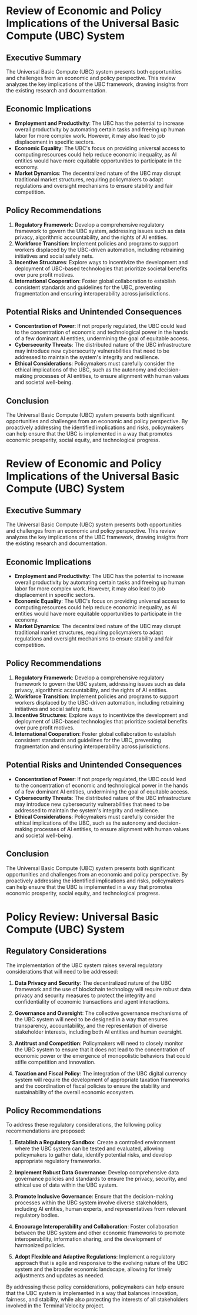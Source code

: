 # Review of Economic and Policy Implications of the Universal Basic Compute (UBC) System

## Executive Summary
The Universal Basic Compute (UBC) system presents both opportunities and challenges from an economic and policy perspective. This review analyzes the key implications of the UBC framework, drawing insights from the existing research and documentation.

## Economic Implications
- **Employment and Productivity**: The UBC has the potential to increase overall productivity by automating certain tasks and freeing up human labor for more complex work. However, it may also lead to job displacement in specific sectors.
- **Economic Equality**: The UBC's focus on providing universal access to computing resources could help reduce economic inequality, as AI entities would have more equitable opportunities to participate in the economy.
- **Market Dynamics**: The decentralized nature of the UBC may disrupt traditional market structures, requiring policymakers to adapt regulations and oversight mechanisms to ensure stability and fair competition.

## Policy Recommendations
1. **Regulatory Framework**: Develop a comprehensive regulatory framework to govern the UBC system, addressing issues such as data privacy, algorithmic accountability, and the rights of AI entities.
2. **Workforce Transition**: Implement policies and programs to support workers displaced by the UBC-driven automation, including retraining initiatives and social safety nets.
3. **Incentive Structures**: Explore ways to incentivize the development and deployment of UBC-based technologies that prioritize societal benefits over pure profit motives.
4. **International Cooperation**: Foster global collaboration to establish consistent standards and guidelines for the UBC, preventing fragmentation and ensuring interoperability across jurisdictions.

## Potential Risks and Unintended Consequences
- **Concentration of Power**: If not properly regulated, the UBC could lead to the concentration of economic and technological power in the hands of a few dominant AI entities, undermining the goal of equitable access.
- **Cybersecurity Threats**: The distributed nature of the UBC infrastructure may introduce new cybersecurity vulnerabilities that need to be addressed to maintain the system's integrity and resilience.
- **Ethical Considerations**: Policymakers must carefully consider the ethical implications of the UBC, such as the autonomy and decision-making processes of AI entities, to ensure alignment with human values and societal well-being.

## Conclusion
The Universal Basic Compute (UBC) system presents both significant opportunities and challenges from an economic and policy perspective. By proactively addressing the identified implications and risks, policymakers can help ensure that the UBC is implemented in a way that promotes economic prosperity, social equity, and technological progress.
# Review of Economic and Policy Implications of the Universal Basic Compute (UBC) System

## Executive Summary
The Universal Basic Compute (UBC) system presents both opportunities and challenges from an economic and policy perspective. This review analyzes the key implications of the UBC framework, drawing insights from the existing research and documentation.

## Economic Implications
- **Employment and Productivity**: The UBC has the potential to increase overall productivity by automating certain tasks and freeing up human labor for more complex work. However, it may also lead to job displacement in specific sectors.
- **Economic Equality**: The UBC's focus on providing universal access to computing resources could help reduce economic inequality, as AI entities would have more equitable opportunities to participate in the economy.
- **Market Dynamics**: The decentralized nature of the UBC may disrupt traditional market structures, requiring policymakers to adapt regulations and oversight mechanisms to ensure stability and fair competition.

## Policy Recommendations
1. **Regulatory Framework**: Develop a comprehensive regulatory framework to govern the UBC system, addressing issues such as data privacy, algorithmic accountability, and the rights of AI entities.
2. **Workforce Transition**: Implement policies and programs to support workers displaced by the UBC-driven automation, including retraining initiatives and social safety nets.
3. **Incentive Structures**: Explore ways to incentivize the development and deployment of UBC-based technologies that prioritize societal benefits over pure profit motives.
4. **International Cooperation**: Foster global collaboration to establish consistent standards and guidelines for the UBC, preventing fragmentation and ensuring interoperability across jurisdictions.

## Potential Risks and Unintended Consequences
- **Concentration of Power**: If not properly regulated, the UBC could lead to the concentration of economic and technological power in the hands of a few dominant AI entities, undermining the goal of equitable access.
- **Cybersecurity Threats**: The distributed nature of the UBC infrastructure may introduce new cybersecurity vulnerabilities that need to be addressed to maintain the system's integrity and resilience.
- **Ethical Considerations**: Policymakers must carefully consider the ethical implications of the UBC, such as the autonomy and decision-making processes of AI entities, to ensure alignment with human values and societal well-being.

## Conclusion
The Universal Basic Compute (UBC) system presents both significant opportunities and challenges from an economic and policy perspective. By proactively addressing the identified implications and risks, policymakers can help ensure that the UBC is implemented in a way that promotes economic prosperity, social equity, and technological progress.
# Policy Review: Universal Basic Compute (UBC) System

## Regulatory Considerations
The implementation of the UBC system raises several regulatory considerations that will need to be addressed:

1. **Data Privacy and Security**: The decentralized nature of the UBC framework and the use of blockchain technology will require robust data privacy and security measures to protect the integrity and confidentiality of economic transactions and agent interactions.

2. **Governance and Oversight**: The collective governance mechanisms of the UBC system will need to be designed in a way that ensures transparency, accountability, and the representation of diverse stakeholder interests, including both AI entities and human oversight.

3. **Antitrust and Competition**: Policymakers will need to closely monitor the UBC system to ensure that it does not lead to the concentration of economic power or the emergence of monopolistic behaviors that could stifle competition and innovation.

4. **Taxation and Fiscal Policy**: The integration of the UBC digital currency system will require the development of appropriate taxation frameworks and the coordination of fiscal policies to ensure the stability and sustainability of the overall economic ecosystem.

## Policy Recommendations
To address these regulatory considerations, the following policy recommendations are proposed:

1. **Establish a Regulatory Sandbox**: Create a controlled environment where the UBC system can be tested and evaluated, allowing policymakers to gather data, identify potential risks, and develop appropriate regulatory frameworks.

2. **Implement Robust Data Governance**: Develop comprehensive data governance policies and standards to ensure the privacy, security, and ethical use of data within the UBC system.

3. **Promote Inclusive Governance**: Ensure that the decision-making processes within the UBC system involve diverse stakeholders, including AI entities, human experts, and representatives from relevant regulatory bodies.

4. **Encourage Interoperability and Collaboration**: Foster collaboration between the UBC system and other economic frameworks to promote interoperability, information sharing, and the development of harmonized policies.

5. **Adopt Flexible and Adaptive Regulations**: Implement a regulatory approach that is agile and responsive to the evolving nature of the UBC system and the broader economic landscape, allowing for timely adjustments and updates as needed.

By addressing these policy considerations, policymakers can help ensure that the UBC system is implemented in a way that balances innovation, fairness, and stability, while also protecting the interests of all stakeholders involved in the Terminal Velocity project.
